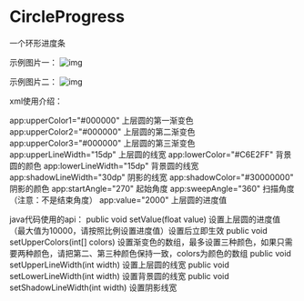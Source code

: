 # CircleProgress
一个环形进度条

示例图片一：
![img](https://github.com/konstant2016/CircleProgress/blob/master/2017-09-22-10mz%E7%A4%BA%E4%BE%8B%E5%9B%BE%E7%89%87%E4%B8%80.gif)

示例图片二：
![img](https://github.com/konstant2016/CircleProgress/blob/master/2017-09-22-10mz%E7%A4%BA%E4%BE%8B%E5%9B%BE%E7%89%87%E4%BA%8C.gif)


xml使用介绍：

app:upperColor1="#000000"       上层圆的第一渐变色
app:upperColor2="#000000"       上层圆的第二渐变色
app:upperColor3="#000000"       上层圆的第三渐变色
app:upperLineWidth="15dp"       上层圆的线宽
app:lowerColor="#C6E2FF"        背景圆的颜色
app:lowerLineWidth="15dp"       背景圆的线宽
app:shadowLineWidth="30dp"      阴影的线宽
app:shadowColor="#30000000"     阴影的颜色
app:startAngle="270"            起始角度
app:sweepAngle="360"            扫描角度（注意：不是结束角度）
app:value="2000"                上层圆的进度值


java代码使用的api：
public void setValue(float value)           设置上层圆的进度值（最大值为10000，请按照比例设置进度值）设置后立即生效
public void setUpperColors(int[] colors)    设置渐变色的数组，最多设置三种颜色，如果只需要两种颜色，请把第二、第三种颜色保持一致，colors为颜色的数组
public void setUpperLineWidth(int width)    设置上层圆的线宽
public void setLowerLineWidth(int width)    设置背景圆的线宽
public void setShadowLineWidth(int width)   设置阴影线宽